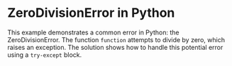 # ZeroDivisionError in Python
This example demonstrates a common error in Python: the ZeroDivisionError.  The function `function` attempts to divide by zero, which raises an exception.
The solution shows how to handle this potential error using a `try-except` block.
